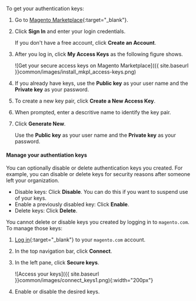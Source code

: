 <div markdown="1">

To get your authentication keys:

1.	Go to [Magento Marketplace](https://marketplace.magento.com){:target="_blank"}.
2.	Click **Sign In** and enter your login credentials.

	If you don't have a free account, click **Create an Account**.
2.	After you log in, click **My Access Keys** as the following figure shows.

	![Get your secure access keys on Magento Marketplace]({{ site.baseurl }}common/images/install_mkpl_access-keys.png)
3.	If you already have keys, use the **Public key** as your user name and the **Private key** as your password.
3.	To create a new key pair, click **Create a New Access Key**.
4.	When prompted, enter a descritive name to identify the key pair.
5.	Click **Generate New**.

	Use the **Public key** as your user name and the **Private key** as your password.

#### Manage your authentiation keys
You can optionally disable or delete authentication keys you created. For example, you can disable or delete keys for security reasons after someone left your organization.

*	Disable keys: Click **Disable**. You can do this if you want to suspend use of your keys.
*	Enable a previously disabled key: Click **Enable**.
*	Delete keys: Click **Delete**.

You cannot delete or disable keys you created by logging in to `magento.com`. To manage those keys:

1.	[Log in](https://www.magentocommerce.com/products/customer/account/login){:target="_blank"} to your `magento.com` account.
2.	In the top navigation bar, click **Connect**.
3.	In the left pane, click **Secure keys**.

	![Access your keys]({{ site.baseurl }}common/images/connect_keys1.png){:width="200px"}
4.	Enable or disable the desired keys.

